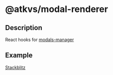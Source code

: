 # @atkvs/modal-renderer

## Description

React hooks for [modals-manager](https://github.com/eBay/nice-modal-react?tab=readme-ov-file#motivation)

## Example

[Stackblitz](https://stackblitz.com/edit/vitejs-vite-cz3yze?file=src%2FApp.tsx)
